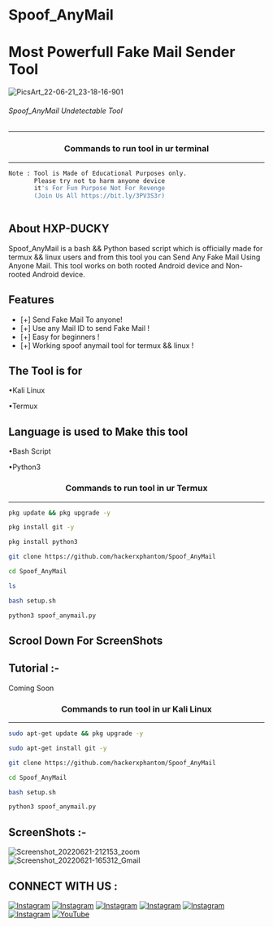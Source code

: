 # Spoof_AnyMail

# Most Powerfull Fake Mail Sender Tool

![PicsArt_22-06-21_23-18-16-901](https://user-images.githubusercontent.com/70594016/174951544-69523be4-ab9f-436f-b91a-f04831bed2be.png)




###### Spoof_AnyMail Undetectable Tool
***

### <p align="center">Commands to run tool in ur terminal
***

```bash
Note : Tool is Made of Educational Purposes only.
       Please try not to harm anyone device 
       it's For Fun Purpose Not For Revenge
       (Join Us All https://bit.ly/3PV3S3r)
       
```
  
## About HXP-DUCKY
 
Spoof_AnyMail is a bash && Python based script which is officially made for termux && linux users and from this tool you can Send Any Fake Mail Using Anyone Mail. This tool works on both rooted Android device and Non-rooted Android device. 
  
  
  
  
## Features 
* [+] Send Fake Mail To anyone!
* [+] Use any Mail ID to send Fake Mail !
* [+] Easy for beginners !
* [+] Working spoof anymail tool for termux && linux !

## The Tool is for

•Kali Linux

•Termux

## Language is used to Make this tool

•Bash Script
       
•Python3
 
 ### <p align="center">Commands to run tool in ur Termux
***
        
 ```bash
pkg update && pkg upgrade -y
```
```bash
pkg install git -y
```
```bash
pkg install python3
```
```bash
git clone https://github.com/hackerxphantom/Spoof_AnyMail
```
```bash
cd Spoof_AnyMail
```
```bash
ls
```
```bash
bash setup.sh
```
```bash
python3 spoof_anymail.py
```
## Scrool Down For ScreenShots
## Tutorial :-
 Coming Soon
### <p align="center">Commands to run tool in ur Kali Linux
***
 ```bash
sudo apt-get update && pkg upgrade -y
```
```bash
sudo apt-get install git -y
```
```bash
git clone https://github.com/hackerxphantom/Spoof_AnyMail
```
```bash
cd Spoof_AnyMail
```
```bash
bash setup.sh
```
```bash
python3 spoof_anymail.py
```

## ScreenShots :- 
  ![Screenshot_20220621-212153_zoom](https://user-images.githubusercontent.com/70594016/174952695-bbd51bb6-0d79-42d5-8291-47363fc17d40.png)
![Screenshot_20220621-165312_Gmail](https://user-images.githubusercontent.com/70594016/174952709-af991b7d-169a-4104-9936-9291c7acaca9.png)


 ## CONNECT WITH US :


[![Instagram](https://img.shields.io/badge/INSTAGRAM-FOLLOW-red?style=for-the-badge&logo=instagram)](hInstagrinstagram.com/hacker.xphantom)
[![Instagram](https://img.shields.io/badge/WEBSITE-VISIT-yellow?style=for-the-badge&logo=blogger)](https://hackerxphantom.blogspot.com)
[![Instagram](https://img.shields.io/badge/FACEBOOK-LIKE-red?style=for-the-badge&logo=facebook)](#)
[![Instagram](https://img.shields.io/badge/TELEGRAM-CHANNEL-red?style=for-the-badge&logo=telegram)](https://t.me/x_PH4N7OM)
[![Instagram](https://img.shields.io/badge/WHATSAPP-JOINGROUP-red?style=for-the-badge&logo=whatsapp)](https://bit.ly/3PV3S3r)
[![Instagram](https://img.shields.io/badge/GITHUB-hackerxphantom-red?style=for-the-badge&logo=github)](https://github.com/hackerxphantom)
<a href="https://youtube.com/channel/UC4zER3G-oY5ChQit_Ag977w"><img title="YouTube" src="https://img.shields.io/badge/YouTube-Hacker X Phantom-red?style=for-the-badge&logo=Youtube"></a>


  
